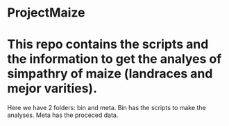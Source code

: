 # ProjectMaize
# This repo contains the scripts and the information to get the analyes of simpathry of maize (landraces and mejor varities). 

Here we have 2 folders: bin and meta. Bin has the scripts to make the analyses. Meta has the proceced data. 
